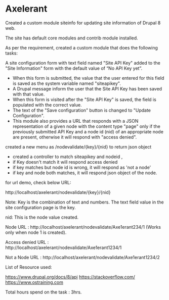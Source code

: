 # Axelerant

Created a custom module siteinfo for updating site information of Drupal 8 web.

The site has default core modules and contrib module installed.

As per the requirement, created a custom module that does the following tasks:

  A site configuration form with text field named "Site API Key" added to the "Site Information" form with the default value of “No API Key yet”.
* When this form is submitted, the value that the user entered for this field is saved as the system variable named "siteapikey".
* A Drupal message inform the user that the Site API Key has been saved with that value.
* When this form is visited after the "Site API Key" is saved, the field is populated with the correct value.
* The text of the "Save configuration" button is changed to "Update Configuration".
* This module also provides a URL that responds with a JSON representation of a given node with the content type "page" only if the previously submitted API Key and a node id (nid) of an appropriate node are present, otherwise it will respond with "access denied".

created a new menu as /nodevalidate/{key}/{nid} to return json object
* created a controller to match siteapikey and nodeid , 
* if Key doesn't match it will respond access denied 
* if key matches but node id is wrong, it will respond as 'not a node'
* if key and node both matches, it will respond json object of the node.

for url demo, check below URL:

http://localhost/axelerant/nodevalidate/{key}/{nid}

Note: Key is the combination of text and numbers. The text field value in the site configuration page is the key.

nid: This is the node value created.


Node URL : http://localhost/axelerant/nodevalidate/Axe1erant234/1 (Works only when node 1 is created).

Access denied URL : http://localhost/axelerant/nodevalidate/Axe1erant1234/1

Not a Node URL : http://localhost/axelerant/nodevalidate/Axe1erant1234/2

List of Resource used:

https://www.drupal.org/docs/8/api
https://stackoverflow.com/
https://www.ostraining.com

Total hours spend on the task : 3hrs.
